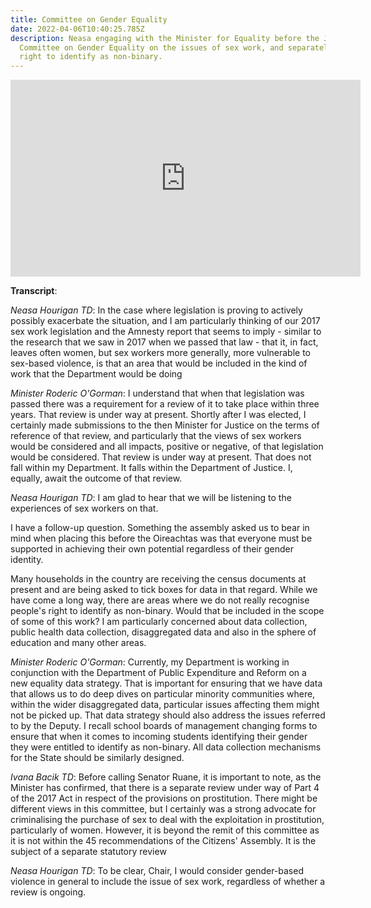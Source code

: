 ```yaml
---
title: Committee on Gender Equality
date: 2022-04-06T10:40:25.785Z
description: Neasa engaging with the Minister for Equality before the Joint
  Committee on Gender Equality on the issues of sex work, and separately the
  right to identify as non-binary.
---
```

<iframe width="560" height="315" src="https://www.youtube.com/embed/XCdEZ5vd1KY" title="YouTube video player" frameborder="0" allow="accelerometer; autoplay; clipboard-write; encrypted-media; gyroscope; picture-in-picture" allowfullscreen></iframe>

**Transcript**:

*Neasa Hourigan TD*: In the case where legislation is proving to actively possibly exacerbate the situation, and I am particularly thinking of our 2017 sex work legislation and the Amnesty report that seems to imply - similar to the research that we saw in 2017 when we passed that law - that it, in fact, leaves often women, but sex workers more generally, more vulnerable to sex-based violence, is that an area that would be included in the kind of work that the Department would be doing

*Minister Roderic O'Gorman*: I understand that when that legislation was passed there was a requirement for a review of it to take place within three years. That review is under way at present. Shortly after I was elected, I certainly made submissions to the then Minister for Justice on the terms of reference of that review, and particularly that the views of sex workers would be considered and all impacts, positive or negative, of that legislation would be considered. That review is under way at present. That does not fall within my Department. It falls within the Department of Justice. I, equally, await the outcome of that review.

*Neasa Hourigan TD*: I am glad to hear that we will be listening to the experiences of sex workers on that.

I have a follow-up question. Something the assembly asked us to bear in mind when placing this before the Oireachtas was that everyone must be supported in achieving their own potential regardless of their gender identity.

Many households in the country are receiving the census documents at present and are being asked to tick boxes for data in that regard. While we have come a long way, there are areas where we do not really recognise people's right to identify as non-binary. Would that be included in the scope of some of this work? I am particularly concerned about data collection, public health data collection, disaggregated data and also in the sphere of education and many other areas.

*Minister Roderic O'Gorman*: Currently, my Department is working in conjunction with the Department of Public Expenditure and Reform on a new equality data strategy. That is important for ensuring that we have data that allows us to do deep dives on particular minority communities where, within the wider disaggregated data, particular issues affecting them might not be picked up. That data strategy should also address the issues referred to by the Deputy. I recall school boards of management changing forms to ensure that when it comes to incoming students identifying their gender they were entitled to identify as non-binary. All data collection mechanisms for the State should be similarly designed.

[](https://www.oireachtas.ie/en/members/member/Ivana-Bacik.S.2007-07-23/)*Ivana Bacik TD*: Before calling Senator Ruane, it is important to note, as the Minister has confirmed, that there is a separate review under way of Part 4 of the 2017 Act in respect of the provisions on prostitution. There might be different views in this committee, but I certainly was a strong advocate for criminalising the purchase of sex to deal with the exploitation in prostitution, particularly of women. However, it is beyond the remit of this committee as it is not within the 45 recommendations of the Citizens' Assembly. It is the subject of a separate statutory review

*Neasa Hourigan TD*: To be clear, Chair, I would consider gender-based violence in general to include the issue of sex work, regardless of whether a review is ongoing.